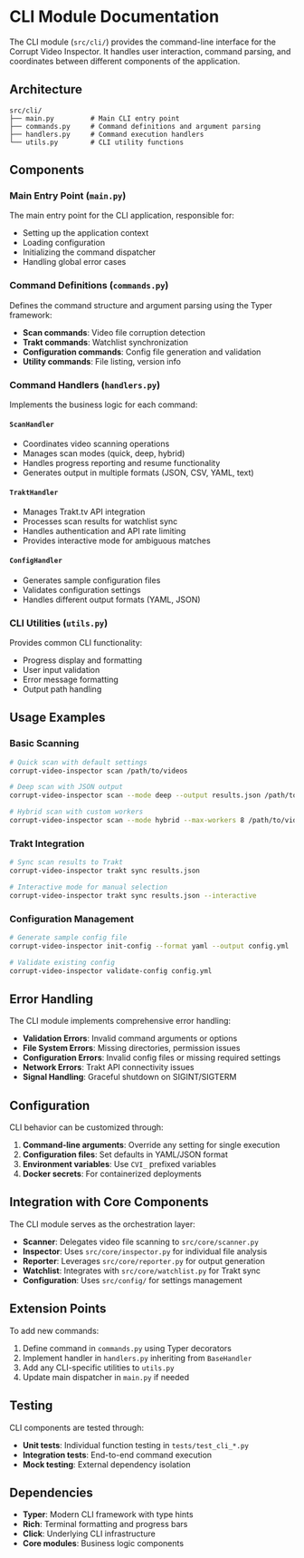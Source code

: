# CLI Module Documentation

The CLI module (`src/cli/`) provides the command-line interface for the Corrupt Video Inspector. It handles user interaction, command parsing, and coordinates between different components of the application.

## Architecture

```
src/cli/
├── main.py         # Main CLI entry point
├── commands.py     # Command definitions and argument parsing  
├── handlers.py     # Command execution handlers
└── utils.py        # CLI utility functions
```

## Components

### Main Entry Point (`main.py`)

The main entry point for the CLI application, responsible for:
- Setting up the application context
- Loading configuration
- Initializing the command dispatcher
- Handling global error cases

### Command Definitions (`commands.py`)

Defines the command structure and argument parsing using the Typer framework:
- **Scan commands**: Video file corruption detection
- **Trakt commands**: Watchlist synchronization 
- **Configuration commands**: Config file generation and validation
- **Utility commands**: File listing, version info

### Command Handlers (`handlers.py`)

Implements the business logic for each command:

#### `ScanHandler`
- Coordinates video scanning operations
- Manages scan modes (quick, deep, hybrid)
- Handles progress reporting and resume functionality
- Generates output in multiple formats (JSON, CSV, YAML, text)

#### `TraktHandler`
- Manages Trakt.tv API integration
- Processes scan results for watchlist sync
- Handles authentication and API rate limiting
- Provides interactive mode for ambiguous matches

#### `ConfigHandler`
- Generates sample configuration files
- Validates configuration settings
- Handles different output formats (YAML, JSON)

### CLI Utilities (`utils.py`)

Provides common CLI functionality:
- Progress display and formatting
- User input validation
- Error message formatting
- Output path handling

## Usage Examples

### Basic Scanning

```bash
# Quick scan with default settings
corrupt-video-inspector scan /path/to/videos

# Deep scan with JSON output
corrupt-video-inspector scan --mode deep --output results.json /path/to/videos

# Hybrid scan with custom workers
corrupt-video-inspector scan --mode hybrid --max-workers 8 /path/to/videos
```

### Trakt Integration

```bash
# Sync scan results to Trakt
corrupt-video-inspector trakt sync results.json

# Interactive mode for manual selection
corrupt-video-inspector trakt sync results.json --interactive
```

### Configuration Management

```bash
# Generate sample config file
corrupt-video-inspector init-config --format yaml --output config.yml

# Validate existing config
corrupt-video-inspector validate-config config.yml
```

## Error Handling

The CLI module implements comprehensive error handling:

- **Validation Errors**: Invalid command arguments or options
- **File System Errors**: Missing directories, permission issues
- **Configuration Errors**: Invalid config files or missing required settings
- **Network Errors**: Trakt API connectivity issues
- **Signal Handling**: Graceful shutdown on SIGINT/SIGTERM

## Configuration

CLI behavior can be customized through:

1. **Command-line arguments**: Override any setting for single execution
2. **Configuration files**: Set defaults in YAML/JSON format
3. **Environment variables**: Use `CVI_` prefixed variables
4. **Docker secrets**: For containerized deployments

## Integration with Core Components

The CLI module serves as the orchestration layer:

- **Scanner**: Delegates video file scanning to `src/core/scanner.py`
- **Inspector**: Uses `src/core/inspector.py` for individual file analysis
- **Reporter**: Leverages `src/core/reporter.py` for output generation
- **Watchlist**: Integrates with `src/core/watchlist.py` for Trakt sync
- **Configuration**: Uses `src/config/` for settings management

## Extension Points

To add new commands:

1. Define command in `commands.py` using Typer decorators
2. Implement handler in `handlers.py` inheriting from `BaseHandler`
3. Add any CLI-specific utilities to `utils.py`
4. Update main dispatcher in `main.py` if needed

## Testing

CLI components are tested through:
- **Unit tests**: Individual function testing in `tests/test_cli_*.py`
- **Integration tests**: End-to-end command execution
- **Mock testing**: External dependency isolation

## Dependencies

- **Typer**: Modern CLI framework with type hints
- **Rich**: Terminal formatting and progress bars
- **Click**: Underlying CLI infrastructure
- **Core modules**: Business logic components